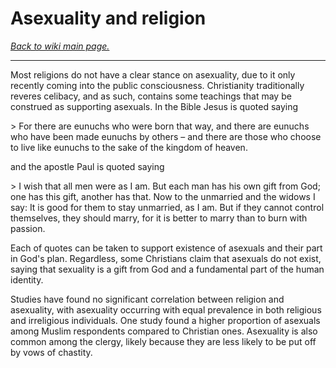 # Asexuality and religion

[*Back to wiki main page.*](https://github.com/MissTeapot/LGBT-Wikis/blob/main/github_wiki/asexuality/index.md)

-----

Most religions do not have a clear stance on asexuality, due to it only recently coming into the public consciousness. Christianity traditionally reveres celibacy, and as such, contains some teachings that may be construed as supporting asexuals. In the Bible Jesus is quoted saying

&gt; For there are eunuchs who were born that way, and there are eunuchs who have been made eunuchs by others – and there are those who choose to live like eunuchs to the sake of the kingdom of heaven.

and the apostle Paul is quoted saying

&gt; I wish that all men were as I am. But each man has his own gift from God; one has this gift, another has that. Now to the unmarried and the widows I say: It is good for them to stay unmarried, as I am. But if they cannot control themselves, they should marry, for it is better to marry than to burn with passion.

Each of quotes can be taken to support existence of asexuals and their part in God's plan. Regardless, some Christians claim that asexuals do not exist, saying that sexuality is a gift from God and a fundamental part of the human identity.

Studies have found no significant correlation between religion and asexuality, with asexuality occurring with equal prevalence in both religious and irreligious individuals. One study found a higher proportion of asexuals among Muslim respondents compared to Christian ones. Asexuality is also common among the clergy, likely because they are less likely to be put off by vows of chastity.